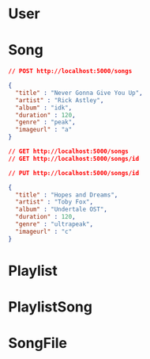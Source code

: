 # User

# Song
``` JSON
// POST http://localhost:5000/songs

{
  "title" : "Never Gonna Give You Up",
  "artist" : "Rick Astley",
  "album" : "idk",
  "duration" : 120,
  "genre" : "peak",
  "imageurl" : "a"
}
```

``` JSON
// GET http://localhost:5000/songs
// GET http://localhost:5000/songs/id
```

``` JSON
// PUT http://localhost:5000/songs/id

{
  "title" : "Hopes and Dreams",
  "artist" : "Toby Fox",
  "album" : "Undertale OST",
  "duration" : 120,
  "genre" : "ultrapeak",
  "imageurl" : "c"
}
```

# Playlist

# PlaylistSong

# SongFile